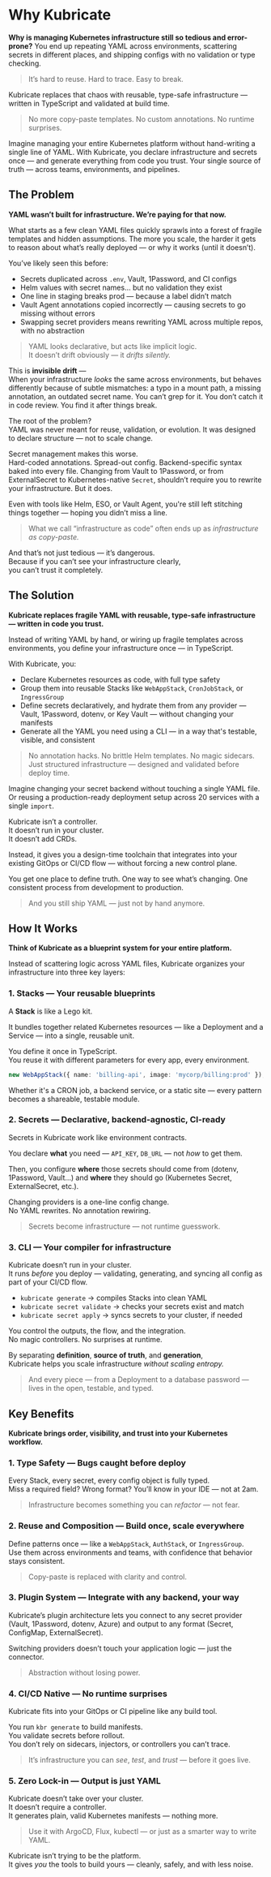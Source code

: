 # Why Kubricate

**Why is managing Kubernetes infrastructure still so tedious and error-prone?**
You end up repeating YAML across environments, scattering secrets in different places, and shipping configs with no validation or type checking.

> It’s hard to reuse. Hard to trace. Easy to break.

Kubricate replaces that chaos with reusable, type-safe infrastructure — written in TypeScript and validated at build time.
> No more copy-paste templates. No custom annotations. No runtime surprises.

Imagine managing your entire Kubernetes platform without hand-writing a single line of YAML.
With Kubricate, you declare infrastructure and secrets once — and generate everything from code you trust.
Your single source of truth — across teams, environments, and pipelines.

## The Problem

**YAML wasn’t built for infrastructure. We’re paying for that now.**

What starts as a few clean YAML files quickly sprawls into a forest of fragile templates and hidden assumptions. The more you scale, the harder it gets to reason about what’s really deployed — or why it works (until it doesn’t).

You’ve likely seen this before:

- Secrets duplicated across `.env`, Vault, 1Password, and CI configs  
- Helm values with secret names... but no validation they exist  
- One line in staging breaks prod — because a label didn’t match  
- Vault Agent annotations copied incorrectly — causing secrets to go missing without errors  
- Swapping secret providers means rewriting YAML across multiple repos, with no abstraction

> YAML looks declarative, but acts like implicit logic.  
> It doesn’t drift obviously — it *drifts silently.*

This is **invisible drift** —  
When your infrastructure *looks* the same across environments, but behaves differently because of subtle mismatches: a typo in a mount path, a missing annotation, an outdated secret name. You can’t grep for it. You don’t catch it in code review. You find it after things break.

The root of the problem?  
YAML was never meant for reuse, validation, or evolution. It was designed to declare structure — not to scale change.

Secret management makes this worse.  
Hard-coded annotations. Spread-out config. Backend-specific syntax baked into every file. Changing from Vault to 1Password, or from ExternalSecret to Kubernetes-native `Secret`, shouldn’t require you to rewrite your infrastructure. But it does.

Even with tools like Helm, ESO, or Vault Agent, you're still left stitching things together — hoping you didn’t miss a line.

> What we call “infrastructure as code” often ends up as *infrastructure as copy-paste.*

And that’s not just tedious — it’s dangerous.  
Because if you can’t see your infrastructure clearly,  
you can’t trust it completely.

## The Solution

**Kubricate replaces fragile YAML with reusable, type-safe infrastructure — written in code you trust.**

Instead of writing YAML by hand, or wiring up fragile templates across environments, you define your infrastructure once — in TypeScript.

With Kubricate, you:

- Declare Kubernetes resources as code, with full type safety
- Group them into reusable Stacks like `WebAppStack`, `CronJobStack`, or `IngressGroup`
- Define secrets declaratively, and hydrate them from any provider — Vault, 1Password, dotenv, or Key Vault — without changing your manifests
- Generate all the YAML you need using a CLI — in a way that's testable, visible, and consistent

> No annotation hacks. No brittle Helm templates. No magic sidecars.  
> Just structured infrastructure — designed and validated before deploy time.

Imagine changing your secret backend without touching a single YAML file.  
Or reusing a production-ready deployment setup across 20 services with a single `import`.

Kubricate isn’t a controller.  
It doesn’t run in your cluster.  
It doesn’t add CRDs.

Instead, it gives you a design-time toolchain that integrates into your existing GitOps or CI/CD flow — without forcing a new control plane.

You get one place to define truth. One way to see what’s changing. One consistent process from development to production.

> And you still ship YAML — just not by hand anymore.

## How It Works

**Think of Kubricate as a blueprint system for your entire platform.**

Instead of scattering logic across YAML files, Kubricate organizes your infrastructure into three key layers:

### 1. **Stacks** — Your reusable blueprints

A **Stack** is like a Lego kit.

It bundles together related Kubernetes resources — like a Deployment and a Service — into a single, reusable unit.

You define it once in TypeScript.  
You reuse it with different parameters for every app, every environment.

```ts
new WebAppStack({ name: 'billing-api', image: 'mycorp/billing:prod' });
```

Whether it's a CRON job, a backend service, or a static site — every pattern becomes a shareable, testable module.


### 2. **Secrets** — Declarative, backend-agnostic, CI-ready

Secrets in Kubricate work like environment contracts.

You declare **what** you need — `API_KEY`, `DB_URL` — not *how* to get them.

Then, you configure **where** those secrets should come from (dotenv, 1Password, Vault...) and **where** they should go (Kubernetes Secret, ExternalSecret, etc.).

Changing providers is a one-line config change.  
No YAML rewrites. No annotation rewiring.

> Secrets become infrastructure — not runtime guesswork.

### 3. **CLI** — Your compiler for infrastructure

Kubricate doesn’t run in your cluster.  
It runs *before* you deploy — validating, generating, and syncing all config as part of your CI/CD flow.

- `kubricate generate` → compiles Stacks into clean YAML
- `kubricate secret validate` → checks your secrets exist and match
- `kubricate secret apply` → syncs secrets to your cluster, if needed

You control the outputs, the flow, and the integration.  
No magic controllers. No surprises at runtime.

By separating **definition**, **source of truth**, and **generation**,  
Kubricate helps you scale infrastructure *without scaling entropy.*

> And every piece — from a Deployment to a database password — lives in the open, testable, and typed.

## Key Benefits

**Kubricate brings order, visibility, and trust into your Kubernetes workflow.**

### **1. Type Safety — Bugs caught before deploy**

Every Stack, every secret, every config object is fully typed.  
Miss a required field? Wrong format? You’ll know in your IDE — not at 2am.

> Infrastructure becomes something you can *refactor* — not fear.

### **2. Reuse and Composition — Build once, scale everywhere**

Define patterns once — like a `WebAppStack`, `AuthStack`, or `IngressGroup`.  
Use them across environments and teams, with confidence that behavior stays consistent.

> Copy-paste is replaced with clarity and control.

### **3. Plugin System — Integrate with any backend, your way**

Kubricate’s plugin architecture lets you connect to any secret provider (Vault, 1Password, dotenv, Azure) and output to any format (Secret, ConfigMap, ExternalSecret).

Switching providers doesn’t touch your application logic — just the connector.

> Abstraction without losing power.

### **4. CI/CD Native — No runtime surprises**

Kubricate fits into your GitOps or CI pipeline like any build tool.

You run `kbr generate` to build manifests.  
You validate secrets before rollout.  
You don’t rely on sidecars, injectors, or controllers you can’t trace.

> It’s infrastructure you can *see*, *test*, and *trust* — before it goes live.

### **5. Zero Lock-in — Output is just YAML**

Kubricate doesn’t take over your cluster.  
It doesn’t require a controller.  
It generates plain, valid Kubernetes manifests — nothing more.

> Use it with ArgoCD, Flux, kubectl — or just as a smarter way to write YAML.


Kubricate isn’t trying to be the platform.  
It gives *you* the tools to build yours — cleanly, safely, and with less noise.

